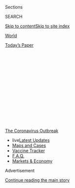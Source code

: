 <div id="app">

<div>

<div>

<div>

<div class="NYTAppHideMasthead css-1q2w90k e1suatyy0">

<div class="section css-ui9rw0 e1suatyy2">

<div class="css-eph4ug er09x8g0">

<div class="css-6n7j50">

</div>

<span class="css-1dv1kvn">Sections</span>

<div class="css-10488qs">

<span class="css-1dv1kvn">SEARCH</span>

</div>

[Skip to content](#site-content)[Skip to site index](#site-index)

</div>

<div id="masthead-section-label" class="css-1wr3we4 eaxe0e00">

[World](https://www.nytimes.com/section/world)

</div>

<div class="css-10698na e1huz5gh0">

</div>

</div>

<div id="masthead-bar-one" class="section hasLinks css-15hmgas e1csuq9d3">

<div class="css-uqyvli e1csuq9d0">

</div>

<div class="css-1uqjmks e1csuq9d1">

</div>

<div class="css-9e9ivx">

[](https://myaccount.nytimes.com/auth/login?response_type=cookie&client_id=vi)

</div>

<div class="css-1bvtpon e1csuq9d2">

[Today’s Paper](https://www.nytimes.com/section/todayspaper)

</div>

</div>

</div>

</div>

<div data-aria-hidden="false">

<div id="site-content" role="main">

<div>

<div class="css-1aor85t" style="opacity:0.000000001;z-index:-1;visibility:hidden">

<div class="css-1hqnpie">

<div class="css-epjblv">

<span class="css-17xtcya">[World](/section/world)</span><span class="css-x15j1o">|</span><span class="css-fwqvlz">Coronavirus
Live Updates: U.S. Surpasses 5 Million Coronavirus Cases</span>

</div>

<div class="css-k008qs">

<div class="css-1iwv8en">

<span class="css-18z7m18"></span>

<div>

</div>

</div>

<span class="css-1n6z4y">https://nyti.ms/30EIgRt</span>

<div class="css-1705lsu">

<div class="css-4xjgmj">

<div class="css-4skfbu" role="toolbar" data-aria-label="Social Media Share buttons, Save button, and Comments Panel with current comment count" data-testid="share-tools">

  - 
  - 
  - 
  - 
    
    <div class="css-6n7j50">
    
    </div>

  - 

</div>

</div>

</div>

</div>

</div>

</div>

<div id="NYT_TOP_BANNER_REGION" class="css-13pd83m">

<div>

<div id="styln-prism-menu-1592847958612" class="section interactive-content interactive-size-medium css-1edisqu">

<div class="css-17ih8de interactive-body">

<div id="scroll-container" class="css-1gj85ro">

[<span class="styln-title-wrap"><span class="css-1pje3qr">The
Coronavirus</span><span class="css-1pje3qr">
Outbreak</span></span>](https://www.nytimes.com/news-event/coronavirus?action=click&pgtype=Article&state=default&region=TOP_BANNER&context=storylines_menu)

  - <span class="css-kqxiym" data-emphasize="true">live</span>[Latest
    Updates](https://www.nytimes.com/2020/08/08/world/coronavirus-updates.html?action=click&pgtype=Article&state=default&region=TOP_BANNER&context=storylines_menu)
  - [Maps and
    Cases](https://www.nytimes.com/interactive/2020/us/coronavirus-us-cases.html?action=click&pgtype=Article&state=default&region=TOP_BANNER&context=storylines_menu)
  - [Vaccine
    Tracker](https://www.nytimes.com/interactive/2020/science/coronavirus-vaccine-tracker.html?action=click&pgtype=Article&state=default&region=TOP_BANNER&context=storylines_menu)
  - [F.A.Q.](https://www.nytimes.com/interactive/2020/world/coronavirus-tips-advice.html?action=click&pgtype=Article&state=default&region=TOP_BANNER&context=storylines_menu)
  - [Markets &
    Economy](https://www.nytimes.com/live/2020/08/07/business/stock-market-today-coronavirus?action=click&pgtype=Article&state=default&region=TOP_BANNER&context=storylines_menu)

</div>

</div>

</div>

</div>

</div>

<div id="top-wrapper" class="css-1sy8kpn">

<div id="top-slug" class="css-l9onyx">

Advertisement

</div>

[Continue reading the main story](#after-top)

<div class="ad top-wrapper" style="text-align:center;height:100%;display:block;min-height:250px">

<div id="top" class="place-ad" data-position="top" data-size-key="top">

</div>

</div>

<div id="after-top">

</div>

</div>

<div id="sponsor-wrapper" class="css-1hyfx7x">

<div id="sponsor-slug" class="css-19vbshk">

Supported by

</div>

[Continue reading the main story](#after-sponsor)

<div id="sponsor" class="ad sponsor-wrapper" style="text-align:center;height:100%;display:block">

</div>

<div id="after-sponsor">

</div>

</div>

<div class="css-14oxmzc edomiq20">

<div class="css-40v4b6">

<span class="css-sgss5">LIVE UPDATES</span>

</div>

<span>Updated </span>

<div class="css-ki347z">

<span class="css-1656jku">Aug. 8, 2020, 8:25 p.m.
ET</span><span class="css-xwx5dt"></span>

</div>

<span class="css-1dv1kvn" data-aria-live="polite">Aug. 8, 2020, 8:25
p.m. ET</span>

</div>

<div class="css-1vkm6nb ehdk2mb0">

# Coronavirus Live Updates: U.S. Surpasses 5 Million Coronavirus Cases

</div>

Brazil ranks second after the U.S. and also reached a milestone: more
than 100,000 deaths. Tens of thousands of motorcyclists gathered in
Sturgis, S.D., despite objections from residents.

<div class="css-192lewg e1oheyly0">

Right Now

President Trump signed executive actions on economic aid as stimulus
talks stalled. Their impact may be limited, and legal challenges are
expected.

</div>

<div class="section meteredContent css-1r7ky0e" name="articleBody" itemprop="articleBody">

<div class="css-19qgada">

### Here’s what you need to know:

  - [At 5 million cases, the U.S. has passed another coronavirus
    milestone.](#link-697eb3e1)
  - [With Congress at an impasse, Trump signs actions for another round
    of economic aid.](#link-5b7b4fa2)
  - [Brazil surpasses 100,000 virus deaths a month earlier than health
    officials predicted.](#link-680eccee)
  - [Universities make reopening plans, and parents see tough choices no
    matter what.](#link-7bd2f2ea)
  - [Motorcycles fill the streets of Sturgis, S.D., for a 10-day rally
    expected to attract 250,000 people.](#link-6d42ce45)
  - [Parents in the U.S. are suing schools, demanding they teach
    children in person.](#link-458f8def)
  - [A C.D.C. report on children shows hundreds were sent to intensive
    care for a syndrome connected to Covid-19.](#link-57c61e05)

</div>

<div class="css-79elbk" data-testid="photoviewer-wrapper">

<div class="css-z3e15g" data-testid="photoviewer-wrapper-hidden">

</div>

<div class="css-1a48zt4 ehw59r15" data-testid="photoviewer-children">

![<span class="css-16f3y1r e13ogyst0" data-aria-hidden="true">A testing
center in the rural town of Ruleville, Miss., in
July.</span><span class="css-cnj6d5 e1z0qqy90" itemprop="copyrightHolder"><span class="css-1ly73wi e1tej78p0">Credit...</span><span>Rory
Doyle for The New York
Times</span></span>](https://static01.nyt.com/images/2020/08/07/world/07virus-briefing-5million-sub/merlin_175093896_a95684f2-9a09-4ead-a7fd-cca08f985db0-articleLarge.jpg?quality=75&auto=webp&disable=upscale)

</div>

</div>

<div class="css-1fanzo5 StoryBodyCompanionColumn">

<div class="css-53u6y8">

## 

<div id="link-697eb3e1" class="css-105iojl">

</div>

<div>

<span height="1"></span>

</div>

At 5 million cases, the U.S. has passed another coronavirus milestone.

While politicians wrangled over a pandemic relief package and schools
struggled over whether to open their doors to students, the United
States passed another milestone on Saturday: more than five million
known coronavirus infections.

No other country has reported as many cases. Brazil ranks second, with
about three million, and India is third with two million. (In cases per
capita, the United States ranks eighth, between Oman and Peru.)

The data, from [a New York Times
database](https://www.nytimes.com/interactive/2020/us/coronavirus-us-cases.html),
is based on reports of known cases from federal, state and local
officials. Public health experts have warned that the actual number of
people infected is far greater.

Cases are trending upward in seven states, as well as in Puerto Rico,
Guam and the U.S. Virgin Islands, and decreasing in 17, according to The
Times database. In the past week, Louisiana, Mississippi and Florida had
the most new cases relative to population.

</div>

</div>

<div class="css-1fanzo5 StoryBodyCompanionColumn">

<div class="css-53u6y8">

The United States reported its millionth case on April 28, more than
three months after the first reported case. The country passed two
million cases on June 10, three million on July 7 and four million on
July 23.

The United States now tests roughly 720,000 people a day, according to
[data from the Covid Tracking
Project.](https://covidtracking.com/data/us-daily)

The number of new coronavirus cases daily peaked on July 16, with
75,697. It has been slowly tapering off since then, to a seven-day
average of around 54,000 per day.

The seven-day average daily death toll is hovering around 1,000. That is
down from a peak of more than 2,200 on a single day in mid-April, when
bigger cities like New York and Seattle were hit the hardest. (The most
deadly single day was April 15, with 2,752.)

At least 161,000 people have died since the pandemic began. But the
seven-day average daily death toll is now significantly higher than it
was in early July, when it was around 500. Cases have surged since then
— [particularly in the Sun Belt
states](https://www.nytimes.com/2020/06/14/us/coronavirus-united-states.html)
and in communities where officials moved quickly to
[reopen](https://www.nytimes.com/interactive/2020/07/09/us/coronavirus-cases-reopening-trends.html).
Many of the places with the most cases per capita have been smaller
cities and rural communities in the South and the Midwest.

</div>

</div>

<div class="css-1fanzo5 StoryBodyCompanionColumn">

<div class="css-53u6y8">

</div>

</div>

![<span class="css-16f3y1r e13ogyst0">President Trump signed four
actions on coronavirus relief Saturday after Congress negotiations
stalled. It’s unclear what authority he has to do so, and the orders are
likely to be challenged in the
courts.</span><span class="css-cch8ym"><span class="css-1dv1kvn">Credit</span><span class="css-cnj6d5 e1z0qqy90" itemprop="copyrightHolder"><span class="css-1ly73wi e1tej78p0">Credit...</span><span>Anna
Moneymaker for The New York
Times</span></span></span>](https://static01.nyt.com/images/2020/08/08/business/08virus-briefing-trumplede/08virus-briefing-trumplede-videoSixteenByNine3000.jpg)

<div class="css-1fanzo5 StoryBodyCompanionColumn">

<div class="css-53u6y8">

## 

<div id="link-5b7b4fa2" class="css-105iojl">

</div>

<div>

<span height="1"></span>

</div>

With Congress at an impasse, Trump signs actions for another round of
economic aid.

President Trump took executive action on Saturday to circumvent Congress
and try to extend an array of federal pandemic relief, resorting to a
legally dubious set of edicts whose impact was unclear, as negotiations
over [an economic recovery
package](https://www.nytimes.com/2020/08/08/world/coronavirus-updates.html)
appeared on the brink of collapse.

It was not clear what authority Mr. Trump had to act on his own on the
measures or what immediate effect, if any, they would have, given that
Congress controls federal spending. But his decision to sign the
measures — billed as a federal eviction ban, a payroll tax suspension,
and relief for student borrowers and the unemployed — reflected the
failure of two weeks of talks between White House officials and top
congressional Democrats to strike a deal on a broad relief plan as
crucial benefits have expired with no resolution in sight.

Mr. Trump’s move also illustrated the heightened concern of a president
staring down re-election in the middle of a historic recession and a
pandemic, and determined to show voters that he was doing something to
address the crises. But despite Mr. Trump’s assertions on Saturday that
his actions “will take care of this entire situation,” the orders also
leave a number of critical bipartisan funding proposals unaddressed,
including providing assistance to small businesses, billions of dollars
to schools ahead of the new school year, aid to states and cities and a
second round of $1,200 stimulus checks to Americans.

“Nancy Pelosi and Chuck Schumer have chosen to hold this vital
assistance hostage,” Mr. Trump said, savaging the two top Democrats
during a news conference at his private golf club in New Jersey, his
second in two days. A few dozen club guests were in attendance, and the
president appeared to revel in their laughter at his jokes denouncing
his political rivals.

</div>

</div>

<div>

</div>

<div id="virus-dashboard-promo-article" class="section interactive-content interactive-size-scoop css-174j8de">

<div class="css-17ih8de interactive-body" data-sourceid="100000007209771">

<div id="g-2020-03-16-coronavirus-maps-embed" class="g-story g-freebird g-max-limit" data-prd-dropzone-below-masthead="100000006938224" data-preview-slug="2020-03-16-coronavirus-maps">

<div class="g-asset g-svelte g-article-embed-dashboard" style="max-width: 1200px">

<div class="g-svelte" data-component="1">

<div class="dashboard svelte-fd1qy2">

## [Tracking the Coronavirus ›](https://www.nytimes.com/interactive/2020/us/coronavirus-us-cases.html)

<div class="grid svelte-fd1qy2">

<div class="section svelte-fd1qy2">

[](https://www.nytimes.com/interactive/2020/us/coronavirus-us-cases.html)

<table>
<colgroup>
<col style="width: 25%" />
<col style="width: 25%" />
<col style="width: 25%" />
<col style="width: 25%" />
</colgroup>
<thead>
<tr class="header">
<th><strong>United States ›</strong></th>
<th>On Aug. 7</th>
<th>14-day<br />
change</th>
<th>Trend</th>
</tr>
</thead>
<tbody>
<tr class="odd">
<td>New cases</td>
<td>60,975</td>
<td>-18%</td>
<td><div class="chart-container svelte-m2fyje" style="color: #cc0000">

</div></td>
</tr>
<tr class="even">
<td>New deaths</td>
<td>1,354</td>
<td>+14%</td>
<td><div class="chart-container svelte-m2fyje" style="color: #333">

</div></td>
</tr>
</tbody>
</table>

</div>

<div class="section svelte-fd1qy2">

<div class="rising">

### Where cases are **rising** fastest

<div class="state-grid svelte-sxbviw">

[](https://www.nytimes.com/interactive/2020/us/oklahoma-coronavirus-cases.html)

<div class="chart-container svelte-sxbviw">

</div>

Okla.
[](https://www.nytimes.com/interactive/2020/us/puerto-rico-coronavirus-cases.html)

<div class="chart-container svelte-sxbviw">

</div>

P.R.
[](https://www.nytimes.com/interactive/2020/us/virginia-coronavirus-cases.html)

<div class="chart-container svelte-sxbviw">

</div>

Va.
[](https://www.nytimes.com/interactive/2020/us/illinois-coronavirus-cases.html)

<div class="chart-container svelte-sxbviw">

</div>

Ill.
[](https://www.nytimes.com/interactive/2020/us/hawaii-coronavirus-cases.html)

<div class="chart-container svelte-sxbviw">

</div>

Hawaii
[](https://www.nytimes.com/interactive/2020/us/south-dakota-coronavirus-cases.html)

<div class="chart-container svelte-sxbviw">

</div>

S.D.
[](https://www.nytimes.com/interactive/2020/us/rhode-island-coronavirus-cases.html)

<div class="chart-container svelte-sxbviw">

</div>

R.I.
[](https://www.nytimes.com/interactive/2020/us/massachusetts-coronavirus-cases.html)

<div class="chart-container svelte-sxbviw">

</div>

Mass.

</div>

</div>

</div>

<div class="section svelte-fd1qy2">

<div class="maps svelte-2bdny">

[](https://www.nytimes.com/interactive/2020/us/coronavirus-us-cases.html)

### U.S. hot spots ›

![US coronavirus
cases](https://static01.nyt.com/newsgraphics/2020/03/16/coronavirus-maps/cd3f3bc6b8c8089803b9023f79b7e90a4d168062/images/orphan_usa-threeByTwoSmallAt2X.png)
[](https://www.nytimes.com/interactive/2020/world/coronavirus-maps.html)

### Worldwide ›

![Worldwide coronavirus
cases](https://static01.nyt.com/newsgraphics/2020/03/16/coronavirus-maps/cd3f3bc6b8c8089803b9023f79b7e90a4d168062/images/orphan_world-threeByTwoSmallAt2X.png)

</div>

</div>

</div>

</div>

</div>

</div>

</div>

</div>

</div>

<div class="css-1fanzo5 StoryBodyCompanionColumn">

<div class="css-53u6y8">

## 

<div id="link-680eccee" class="css-105iojl">

</div>

<div>

<span height="1"></span>

</div>

Brazil surpasses 100,000 virus deaths a month earlier than health
officials predicted.

</div>

</div>

<div class="css-79elbk" data-testid="photoviewer-wrapper">

<div class="css-z3e15g" data-testid="photoviewer-wrapper-hidden">

</div>

<div class="css-1a48zt4 ehw59r15" data-testid="photoviewer-children">

<div class="css-1xdhyk6 erfvjey0">

<span class="css-1ly73wi e1tej78p0">Image</span>

<div class="css-zjzyr8">

<div data-testid="lazyimage-container" style="height:257.77777777777777px">

</div>

</div>

</div>

<span class="css-16f3y1r e13ogyst0" data-aria-hidden="true">Julio Cesar
Ramos and his cousin Eduardo Magela mourning at the funeral of Maria das
Dores, Ramos’ mother, in Brasilia, Brazil, last month. Ms. Dores died
after contracting the
virus.</span><span class="css-cnj6d5 e1z0qqy90" itemprop="copyrightHolder"><span class="css-1ly73wi e1tej78p0">Credit...</span><span>Andre
Sousa Borges/EPA, via Shutterstock</span></span>

</div>

</div>

<div class="css-1fanzo5 StoryBodyCompanionColumn">

<div class="css-53u6y8">

Five months after its first case of Covid-19, Brazil has passed the
bleak milestone of 100,000 deaths, [the Ministry of Health reported on
Saturday](https://covid.saude.gov.br/). The country is also reporting
about three million cases.

President Jair Bolsonaro has repeatedly denied the severity of Brazil’s
coronavirus crisis even as the death count has risen more quickly than
the government anticipated.

Mr. Bolsonaro’s refusal to support social distancing measures pushed two
health ministers out, leaving the country’s response to the virus to be
led by a general with no experience in public health.

The ministry has yet to reach an agreement with city and state
officials, who have been scrambling to respond with varying levels of
success, on how to combat the pandemic.

In early March, officials at Brazil’s Ministry of Health predicted the
virus would kill at least 100,000 of the country’s citizens. But they
estimated that number would only be reached in September, said Julio
Croda, who then headed the ministry’s department overseeing immunization
and transmissible diseases.

“The presidency wouldn’t believe in these numbers,” he said. “It’s one
month ahead of schedule because the social distancing measures fell.”

</div>

</div>

<div class="css-1fanzo5 StoryBodyCompanionColumn">

<div class="css-53u6y8">

Since June, Brazil has frequently reported more than 1,000 new deaths a
day, as the number of new infections and deaths plateaued at a high
level. Dr. Croda believes the country will continue on this trajectory
for some weeks, adding tens of thousands of deaths to its toll in the
coming months.

The numbers, he believes, will eventually fall — as they have begun to
do in severely hit states such as Amazonas — when a large number of
Brazilians acquire immunity to the virus.

But that “has nothing to do with the government,” Dr. Croda said. “It is
a consequence of tragedy.”

## 

<div id="link-7bd2f2ea" class="css-105iojl">

</div>

<div>

<span height="1"></span>

</div>

Universities make reopening plans, and parents see tough choices no
matter what.

</div>

</div>

<div class="css-79elbk" data-testid="photoviewer-wrapper">

<div class="css-z3e15g" data-testid="photoviewer-wrapper-hidden">

</div>

<div class="css-1a48zt4 ehw59r15" data-testid="photoviewer-children">

<div class="css-1xdhyk6 erfvjey0">

<span class="css-1ly73wi e1tej78p0">Image</span>

<div class="css-zjzyr8">

<div data-testid="lazyimage-container" style="height:257.77777777777777px">

</div>

</div>

</div>

<span class="css-16f3y1r e13ogyst0" data-aria-hidden="true">Katelyn
Hutchison, a member of her schools track team, and her father, Kelly
Hutchison. Seeing her disappointment at a national track championship
meet being canceled because of the coronavirus “was one of the most
painful things I’ve ever experienced,” Mr. Hutchison
said.</span><span class="css-cnj6d5 e1z0qqy90" itemprop="copyrightHolder"><span class="css-1ly73wi e1tej78p0">Credit...</span><span>Nolis
Anderson for The New York Times</span></span>

</div>

</div>

<div class="css-1fanzo5 StoryBodyCompanionColumn">

<div class="css-53u6y8">

The usual parental worries about college-bound children — whether they
will be happy, or productive, or find a suitable major leading to a
stable career — are getting sidelined this fall by one overwhelming
concern: With coronavirus cases [spiking in many parts of the
country](https://www.nytimes.com/interactive/2020/us/coronavirus-us-cases.html),
will students be safe at school?

[More than a quarter of U.S.
colleges](https://collegecrisis.shinyapps.io/dashboard/) plan to begin
fall instruction fully or mostly online, but many are still opening up
their dorms. And at many schools, upperclassmen are returning to
off-campus apartments, or fraternity or sorority houses. That leaves
parents with the choice of forcing their 20-year-olds to stay home
against their will, or allowing them to leave and join their friends,
knowing the infection data may not be in their favor.

“This is a situation where you have to pray for the best and be ready
for the worst,” said Kelly Hutchison, a retired firefighter and [single
father](https://books.apple.com/us/book/book-title/id1291492202?ls=1) in
Chicago whose daughter, Katelyn, is a student at Ithaca College.

Some parents are still debating whether their child should take the year
off entirely. For schools on the semester system, tuition bills for
thousands, or even tens of thousands of dollars, are due this month. But
up until those due dates, colleges are trying to be flexible. In many
cases, “you can defer admission, or you can take an academic leave, and
they’ll allow you to come back,” said Lynn Pasquerella, the president of
the Association of American Colleges and Universities.

</div>

</div>

<div class="css-1fanzo5 StoryBodyCompanionColumn">

<div class="css-53u6y8">

Taking such a break, however, may not be realistic, said Jill
Schwitzgebel, a college counselor in Celebration, Fla. “What is your
child going to do with a gap year?” she said. “Getting a job is tough.
Flying overseas is not happening.”

Other updates from around the U.S.:

  - **Princeton**
    [announced](https://www.princeton.edu/news/2020/08/07/fall-2020-update-undergraduate-education-be-fully-remote)
    Friday that all undergraduate classes would be held online during
    the fall semester. In a statement, the university’s president said
    that the pandemic “prevents a genuinely meaningful on-campus
    experience for undergraduates.” On Monday, the university also said
    it would cut tuition by 10 percent for all undergraduates during the
    2020-21 school year.

  - **Johns Hopkins University** [made a similar
    announcement](https://hub.jhu.edu/2020/08/06/university-moves-undergraduate-instruction-online/)
    on Thursday, moving to remote learning and reducing undergraduate
    tuition by 10 percent for the fall term.

  - Gov. Gavin Newsom of California released
    [guidance](https://files.covid19.ca.gov/pdf/guidance-higher-education--en.pdf)
    on Friday for colleges and universities that plan to reopen. For
    schools in counties that are flagged by the state for elevated
    transmission for three consecutive days, the guidance would prohibit
    indoor classes. Many of the campuses of **California State
    University**, the nation’s largest four-year public university
    system, have [already committed to remote
    learning](https://www.nytimes.com/2020/05/12/us/cal-state-online-classes.html)
    for the fall.

  - On Thursday, the **University of Massachusetts, Amherst**
    [backtracked](https://www.umass.edu/coronavirus/news/significant-changes-our-fall-reopening-plan)
    on a previous plan to let students enrolled in online classes live
    on campus. Just weeks before the semester is scheduled to begin, the
    university said only a small subset of students “enrolled in
    essential face-to-face classes” would be allowed into dorms and
    dining halls.

  - Officials at **Harvard**
    [said](https://www.fas.harvard.edu/fas-decision-2020-2021-academic-year)
    on Thursday that they planned to allow up to 40 percent of
    undergraduates, including the entire freshman class, to return to
    campus for the fall, but that all instruction would be delivered
    online. The university has not offered discounted tuition.

</div>

</div>

<div>

</div>

<div class="css-1fanzo5 StoryBodyCompanionColumn">

<div class="css-53u6y8">

## 

<div id="link-6d42ce45" class="css-105iojl">

</div>

<div>

<span height="1"></span>

</div>

Motorcycles fill the streets of Sturgis, S.D., for a 10-day rally
expected to attract 250,000 people.

</div>

</div>

![<span class="css-16f3y1r e13ogyst0">Bikers gathered in the western
South Dakota community for the annual 10-day motorcycle rally, despite
objections from residents who feared it could be a superspreader
event.</span><span class="css-cch8ym"><span class="css-1dv1kvn">Credit</span><span class="css-cnj6d5 e1z0qqy90" itemprop="copyrightHolder"><span class="css-1ly73wi e1tej78p0">Credit...</span><span>Benjamin
Rasmussen for The New York
Times</span></span></span>](https://static01.nyt.com/images/2020/08/07/us/07VIRUS-STURGIS/07VIRUS-STURGIS-videoSixteenByNine3000.jpg)

<div class="css-1fanzo5 StoryBodyCompanionColumn">

<div class="css-53u6y8">

Tens of thousands of [motorcyclists
swarmed](https://www.nytimes.com/2020/08/07/us/sturgis-motorcyle-rally.html)
the streets of Sturgis, S.D., on Saturday for an annual rally despite
[objections from
residents](https://www.nytimes.com/2020/08/06/us/sturgis-motorcyle-rally-coronavirus.html)
— and with little regard for the coronavirus.

The herds of people driving recreational vehicles, bikes and classic
cars overran every street in town, making no effort to keep six feet
apart. Few masks could be seen, and free bandannas being passed out were
mostly folded, or wrapped around people’s heads.

With temperatures in the low 80s and not much cloud cover, many people
crowded under shopping tents where “Screw Covid” shirts were sold,
seeking shade.

The Sturgis Motorcycle Rally, a 10-day affair that began Friday, is
expected to attract roughly 250,000 enthusiasts this year — about half
the number who attended last year, but a figure that puts it on track to
be among the country’s largest public gatherings since the first
coronavirus cases emerged.

</div>

</div>

<div class="css-1fanzo5 StoryBodyCompanionColumn">

<div class="css-53u6y8">

South Dakota is one of several states that did not impose a lockdown,
and state officials have not required residents to wear masks.

Health experts say the coronavirus is less likely to spread outdoors,
especially when people wear masks and socially distance. But large
gatherings like the motorcycle rally also increase the number of
visitors inside restaurants and stores.

A few businesses in Sturgis put up signs limiting the number of
customers who could enter, but most did not.

Over the past week, South Dakota has reported an [average of 87
coronavirus cases per
day](https://www.nytimes.com/interactive/2020/us/south-dakota-coronavirus-cases.html).
At least two new virus deaths and 106 new cases were reported on
Saturday.

</div>

</div>

<div>

</div>

<div class="css-1fanzo5 StoryBodyCompanionColumn">

<div class="css-53u6y8">

## 

<div id="link-458f8def" class="css-105iojl">

</div>

<div>

<span height="1"></span>

</div>

Parents in the U.S. are suing schools, demanding they teach children in
person.

</div>

</div>

<div class="css-79elbk" data-testid="photoviewer-wrapper">

<div class="css-z3e15g" data-testid="photoviewer-wrapper-hidden">

</div>

<div class="css-1a48zt4 ehw59r15" data-testid="photoviewer-children">

<div class="css-1xdhyk6 erfvjey0">

<span class="css-1ly73wi e1tej78p0">Image</span>

<div class="css-zjzyr8">

<div data-testid="lazyimage-container" style="height:267.44444444444446px">

</div>

</div>

</div>

<span class="css-16f3y1r e13ogyst0" data-aria-hidden="true">Parents and
children who want schools to reopen protest outside a meeting of the
Hillsborough County school board in Tampa, Fla., on
Thursday.</span><span class="css-cnj6d5 e1z0qqy90" itemprop="copyrightHolder"><span class="css-1ly73wi e1tej78p0">Credit...</span><span>Octavio
Jones/Getty Images</span></span>

</div>

</div>

<div class="css-1fanzo5 StoryBodyCompanionColumn">

<div class="css-53u6y8">

Two parents sued the school board and health department in Franklin
County, Ohio, this week demanding that their son’s high school provide
in-person classes to start the school year later this month. The lawsuit
claims that remote learning, which the district plans to provide to all
students until at least Sept. 21, does not meet their son’s educational
needs.

</div>

</div>

<div class="css-1fanzo5 StoryBodyCompanionColumn">

<div class="css-53u6y8">

Similar lawsuits have been filed in other parts of the country,
including Springfield, Mo., where [three families are
demanding](https://www.ky3.com/2020/07/31/springfield-attorney-files-lawsuit-against-springfield-public-schools-over-reopening-plan/)
five days a week of in-person classes, and California, where [more than
a dozen
parents](https://www.ocregister.com/2020/08/07/parents-sue-gov-newsom-other-state-officials-demanding-in-person-instruction/)
are seeking to overturn an order by Gov. Gavin Newsom that prevents
schools from immediately reopening classrooms in most of the state.

Parents of private school students in Maryland [also sued this
week](https://www.nytimes.com/2020/08/05/us/schools-reopening-private-public.html)
to block a Montgomery County order requiring private schools to teach
remotely. The order was [rescinded on
Friday](https://www.baltimoresun.com/coronavirus/bs-md-republicans-private-schools-20200807-3eiwqeyfgfh5nnppen3z4o7vba-story.html)
after a battle of authority between the county and the governor.

“Distance learning has been proved to be largely ineffective,” said Rex
Elliott, the lawyer representing the Ohio parents suing the Upper
Arlington Board of Education and the Franklin County Health Department.
“That is devastating to their educational growth in the face of a
virus that, in this age group, simply is not a dangerous or lethal
concern.”

Public health experts [continue to debate the
evidence](https://www.nytimes.com/2020/07/30/health/coronavirus-children.html)
over how easily children contract or spread the virus. It is also
unclear how often they develop a [rare inflammatory
condition](https://www.nytimes.com/2020/06/29/well/family/caring-for-children-with-multisystem-inflammatory-syndrome.html)
that has been linked to Covid-19.

## 

<div id="link-57c61e05" class="css-105iojl">

</div>

<div>

<span height="1"></span>

</div>

A C.D.C. report on children shows hundreds were sent to intensive care
for a syndrome connected to Covid-19.

</div>

</div>

<div class="css-79elbk" data-testid="photoviewer-wrapper">

<div class="css-z3e15g" data-testid="photoviewer-wrapper-hidden">

</div>

<div class="css-1a48zt4 ehw59r15" data-testid="photoviewer-children">

<div class="css-1xdhyk6 erfvjey0">

<span class="css-1ly73wi e1tej78p0">Image</span>

<div class="css-zjzyr8">

<div data-testid="lazyimage-container" style="height:257.77777777777777px">

</div>

</div>

</div>

<span class="css-16f3y1r e13ogyst0" data-aria-hidden="true">Children
cooling off in a fountain in New York City last
month.</span><span class="css-cnj6d5 e1z0qqy90" itemprop="copyrightHolder"><span class="css-1ly73wi e1tej78p0">Credit...</span><span>Jeenah
Moon/Reuters</span></span>

</div>

</div>

<div class="css-1fanzo5 StoryBodyCompanionColumn">

<div class="css-53u6y8">

Hundreds of children in America, most of them previously healthy, have
experienced an inflammatory syndrome associated with Covid-19, and most
became so ill that they needed intensive care, according to [a new
report](https://www.cdc.gov/mmwr/volumes/69/wr/mm6932e2.htm?s_cid=mm6932e2_w#T1_down)
from the Centers for Disease Control and Prevention.

The syndrome, which can be deadly, has rattled parents and education
officials as schools across the United States struggle with the prospect
of reopening in the fall and the coronavirus continues its spread.

</div>

</div>

<div class="css-1fanzo5 StoryBodyCompanionColumn">

<div class="css-53u6y8">

The researchers said that from early March to late July, the C.D.C.
received reports of 570 young people — ranging from infants to age 20 —
who met the definition of the new condition, called [Multisystem
Inflammatory Syndrome in
Children](https://www.nytimes.com/2020/05/17/health/coronavirus-multisystem-fnflammatory-syndrome-children-teenagers.html)
or MIS-C. The reports came from health departments in 40 states, as well
as New York City and Washington, D.C.

The patients were disproportionately people of color, echoing a pattern
in adults who have been struck by the respiratory disease caused by the
virus. About 40 percent were Hispanic or Latino, 33 percent were Black,
and 13 percent were white, the report said. The median age was 8. About
25 percent of the patients had obesity before becoming sick.

MIS-C was first recognized in May as a condition linked to Covid-19 that
appears to occur in children and young people who often had not
developed any of the respiratory symptoms that are the primary way the
virus attacks adults.

The syndrome, which can include a fever, rash, pinkeye, stomach
distress, confusion, bluish lips, muscle weakness, racing heart rate and
cardiac shock, appears to emerge days or weeks after the initial viral
infection, and experts believe it may be the result of a revved-up
immune system response to defeating the virus’s first assault.

The C.D.C. reported that about two-thirds of the patients had no
previous underlying medical conditions, and most experienced
complications that involved four or more organ systems, especially the
heart. Ten died. Nearly two-thirds were admitted to intensive care units
for a median of five days.

## 

<div id="link-bb0ce1a" class="css-105iojl">

</div>

<div>

<span height="1"></span>

</div>

The blockaded Gaza Strip is nearly untouched, except for tough new
limits on movement.

</div>

</div>

<div class="css-79elbk" data-testid="photoviewer-wrapper">

<div class="css-z3e15g" data-testid="photoviewer-wrapper-hidden">

</div>

<div class="css-1a48zt4 ehw59r15" data-testid="photoviewer-children">

<div class="css-1xdhyk6 erfvjey0">

<span class="css-1ly73wi e1tej78p0">Image</span>

<div class="css-zjzyr8">

<div data-testid="lazyimage-container" style="height:257.77777777777777px">

</div>

</div>

</div>

<span class="css-16f3y1r e13ogyst0" data-aria-hidden="true">Neveen
Zanon, center, at her home in Gaza, has now been able to visit her
father in the West Bank, where he is coping with esophageal
cancer.</span><span class="css-cnj6d5 e1z0qqy90" itemprop="copyrightHolder"><span class="css-1ly73wi e1tej78p0">Credit...</span><span>Shbair
Fatima for The New York Times</span></span>

</div>

</div>

<div class="css-1fanzo5 StoryBodyCompanionColumn">

<div class="css-53u6y8">

The blockaded Gaza Strip might be among the few places in the world
where no cases of community transmission of the coronavirus have been
recorded — a phenomenon attributed to the coastal enclave’s isolation as
well as to swift measures taken by its militant Hamas rulers.

</div>

</div>

<div class="css-1fanzo5 StoryBodyCompanionColumn">

<div class="css-53u6y8">

But the pandemic has not left Gaza untouched.

Citing a need to combat the virus, the authorities that control Gaza’s
borders have imposed new restrictions on movement outside the territory.
That has exacerbated an already challenging situation for Palestinians
who say they urgently need to travel to Israel and the West Bank.

In March, fearing an outbreak in Gaza, the Hamas authorities ordered all
travelers returning to the territory by way of Israel and Egypt to enter
quarantine facilities for three weeks. They could not leave quarantine
until they had passed two virus tests.

The system seems to have succeeded. All 78 known infections in the
territory were detected at quarantine facilities.

Still, experts did not rule out the possibility of the pandemic
penetrating into the area’s densely populated cities and towns.

“All it takes is one small mistake,” said Gerald Rockenschaub, the head
of the World Health Organization’s mission to the Palestinians. “There’s
no guarantee the virus won’t get inside.”

Mr. Rockenschaub warned that Gaza lacked the resources to deal with a
widespread outbreak, noting that medical institutions had only about 100
adult ventilators, most of which were already in use.

</div>

</div>

<div>

</div>

<div class="css-1fanzo5 StoryBodyCompanionColumn">

<div class="css-53u6y8">

## 

<div id="link-1f7e24cf" class="css-105iojl">

</div>

<div>

<span height="1"></span>

</div>

Low-wage and unemployed workers find themselves in limbo as stimulus
measures expire.

</div>

</div>

<div class="css-79elbk" data-testid="photoviewer-wrapper">

<div class="css-z3e15g" data-testid="photoviewer-wrapper-hidden">

</div>

<div class="css-1a48zt4 ehw59r15" data-testid="photoviewer-children">

<div class="css-1xdhyk6 erfvjey0">

<span class="css-1ly73wi e1tej78p0">Image</span>

<div class="css-zjzyr8">

<div data-testid="lazyimage-container" style="height:258.4222222222222px">

</div>

</div>

</div>

<span class="css-16f3y1r e13ogyst0" data-aria-hidden="true">Since her
recent eviction, Latrish Oseko and her daughter have been staying at a
Delaware hotel. She said she was following the debate over emergency
relief, wondering, “Is there going to be hope for
me?”</span><span class="css-cnj6d5 e1z0qqy90" itemprop="copyrightHolder"><span class="css-1ly73wi e1tej78p0">Credit...</span><span>Hannah
Yoon for The New York Times</span></span>

</div>

</div>

<div class="css-1fanzo5 StoryBodyCompanionColumn">

<div class="css-53u6y8">

Before the coronavirus hobbled the U.S. economy, many low-wage workers
were already struggling to make ends meet.

After [mass
layoffs](https://www.nytimes.com/interactive/2020/08/05/upshot/us-unemployment-maps-coronavirus.html)
and a deep recession followed in the early months of the pandemic,
millions of workers found themselves faced with evictions, late car
payments, and crushing medical bills. For many, the main solace through
the worst months of the crisis was a broad range of stimulus measures,
including $600 per week in extra unemployment benefits.

But with those measures expiring, and [no clear indication of whether
new
ones](https://www.nytimes.com/2020/08/07/us/politics/trump-congress-stimulus.html)
will replace them, many unemployed workers now find themselves in limbo,
struggling to find work in an economy that remains significantly
weakened.

[Eviction
moratoriums](https://www.nytimes.com/2020/08/07/business/economy/housing-economy-eviction-renters.html)
are expiring or have expired in much of the country, and [a report
released
Friday](https://nlihc.org/sites/default/files/The_Eviction_Crisis_080720.pdf)
warned that 30 million to 40 million tenants [risk losing their homes in
the coming
months](https://www.nytimes.com/2020/08/07/business/economy/housing-economy-eviction-renters.html).
The Paycheck Protection Program, which helped thousands of small
businesses to retain workers, also ends this week.

[Research from the last
recession](https://www.aeaweb.org/articles?id=10.1257/aer.20170537)
found that when unemployment benefits ran out, people cut their spending
on food, medicine and other necessities, suggesting they were able to do
little to prepare for the drop in income.

While wealthier families may be able to draw on savings to get by until
Congress strikes a deal to prolong the stimulus, lower-income households
face serious long-term consequences from even a temporary lapse in
income. An eviction can make it hard to rent in the future. Having a car
repossessed can make it hard to find another job. And for children,
periods of hunger, homelessness and stress can have long-term effects on
development and learning.

</div>

</div>

<div class="css-1fanzo5 StoryBodyCompanionColumn">

<div class="css-53u6y8">

While the U.S. economy has [slowly added back some
jobs](https://www.nytimes.com/live/2020/08/07/business/stock-market-today-coronavirus)
that vanished at the beginning of the pandemic, the unemployment rate
still stands at over 10 percent. For those who may not return to work
for some time, the loss of protections has only added to uncertainty
about the future.

</div>

</div>

<div>

</div>

<div class="css-1fanzo5 StoryBodyCompanionColumn">

<div class="css-53u6y8">

## 

<div id="link-5bad68cc" class="css-105iojl">

</div>

<div>

<span height="1"></span>

</div>

Here’s how to regulate indoor air when summer weather coincides with a
pandemic.

</div>

</div>

<div class="css-79elbk" data-testid="photoviewer-wrapper">

<div class="css-z3e15g" data-testid="photoviewer-wrapper-hidden">

</div>

<div class="css-1a48zt4 ehw59r15" data-testid="photoviewer-children">

<div class="css-1xdhyk6 erfvjey0">

<span class="css-1ly73wi e1tej78p0">Image</span>

<div class="css-zjzyr8">

<div data-testid="lazyimage-container" style="height:261.64444444444445px">

</div>

</div>

</div>

<span class="css-16f3y1r e13ogyst0" data-aria-hidden="true">Window
air-conditioning units are typically designed for comfort, not
health.</span><span class="css-cnj6d5 e1z0qqy90" itemprop="copyrightHolder"><span class="css-1ly73wi e1tej78p0">Credit...</span><span>Gleb
Garanich/Reuters</span></span>

</div>

</div>

<div class="css-1fanzo5 StoryBodyCompanionColumn">

<div class="css-53u6y8">

Even as the coronavirus continues to spread widely, and public health
officials have urged people to move activities outside as much as
possible, the summer heat still tends to demand a great deal of time
spent indoors.

For those who regularly share home or office spaces with others for
extended periods, this may raise questions about indoor air quality. A
growing number of scientists are convinced that significant coronavirus
transmission can occur through the air indoors, and that poor
ventilation magnifies the risk. But the options available for increasing
airflow or filtering out are not all created equal.

Experts have a few recommendations.

If the temperature outside is tolerable, consider opening a few windows
to let outdoor air in. This can be amplified by blowing air inside with
a box fan.

“The more outside air you have, the more you dilute the virus,” said
Jose-Luis Jimenez, an aerosol scientist at the University of Colorado
Boulder.

</div>

</div>

<div class="css-1fanzo5 StoryBodyCompanionColumn">

<div class="css-53u6y8">

In hotter climates, some air-conditioners can be used safely if they
cool and circulate both outdoor and indoor air. But be wary of certain
models that only recirculate the air inside.

Those looking to be especially cautious may consider using air filters.
But as with air-conditioners, to derive any real benefit consumers
should look to those that meet specifications to filter out virus
particles that are far smaller than other airborne particles like dust
or pollen.

Above all, experts caution that airflow patterns are difficult to
predict. The best way to prevent spreading the virus inside may be to
avoid holding indoor gatherings altogether.

</div>

</div>

<div>

</div>

<div class="css-1fanzo5 StoryBodyCompanionColumn">

<div class="css-53u6y8">

## 

<div id="link-113c8a44" class="css-105iojl">

</div>

<div>

<span height="1"></span>

</div>

The political parties in Belgium miss another deadline to form a
government, and virus cases are increasing.

</div>

</div>

<div class="css-79elbk" data-testid="photoviewer-wrapper">

<div class="css-z3e15g" data-testid="photoviewer-wrapper-hidden">

</div>

<div class="css-1a48zt4 ehw59r15" data-testid="photoviewer-children">

<div class="css-1xdhyk6 erfvjey0">

<span class="css-1ly73wi e1tej78p0">Image</span>

<div class="css-zjzyr8">

<div data-testid="lazyimage-container" style="height:308.0444444444445px">

</div>

</div>

</div>

<span class="css-16f3y1r e13ogyst0" data-aria-hidden="true">From left,
Bart De Wever, the leader of the conservative Flemish separatist party
known as the N-VA, King Philippe and Paul Magnette, the Socialist party
leader in the French-speaking Walloon region, in Brussels on
Saturday.</span><span class="css-cnj6d5 e1z0qqy90" itemprop="copyrightHolder"><span class="css-1ly73wi e1tej78p0">Credit...</span><span>Olivier
Hoslet/EPA, via Shutterstock</span></span>

</div>

</div>

<div class="css-1fanzo5 StoryBodyCompanionColumn">

<div class="css-53u6y8">

Even a pandemic could not bring Belgium’s fractious political parties
together.

Party leaders blew through a Saturday afternoon deadline to form a new
government, more than a year and a half after the last one collapsed.
The country has been operating with an emergency minority coalition
throughout the coronavirus epidemic.

But the crisis has [exposed the weaknesses in a bureaucratic political
system](https://www.nytimes.com/2020/08/08/world/europe/coronavirus-nursing-homes-elderly.html)
— it has among the highest Covid-19 death [rates in the
world](https://www.nytimes.com/interactive/2020/world/coronavirus-maps.html).
Belgium has nine health ministers who answer to six parliaments.
Officials have acknowledged being slow to respond to the outbreak as
they haggled over who was responsible for what.

</div>

</div>

<div class="css-1fanzo5 StoryBodyCompanionColumn">

<div class="css-53u6y8">

Making ambitious change to the political system or taking up an
aggressive economic stimulus package would most likely require a
full-fledged majority government, something that has eluded Belgium
since December 2018. Leaders of the two largest parties — the
conservative Flemish separatist party known as the N-VA and the
French-speaking Socialists — are seeking a majority coalition with
smaller parties.

But party leaders said Saturday that they were unable to meet the
deadline set by King Philippe, the Belgian head of state. The king
extended the deadline, once again, to Aug. 17.

The country is polarized along regional and linguistic lines, making
governing perpetually difficult. This is now the longest period without
a formal government in Belgian history.

“I hope to form a government as soon as possible,” said Paul Magnette,
the head of the French-speaking Socialists. “Our country needs it to
effectively combat the epidemic, which sadly is rising again.”

## 

<div id="link-17b89333" class="css-105iojl">

</div>

<div>

<span height="1"></span>

</div>

Are illicit parties endangering New York City?

<div class="css-79elbk" data-testid="photoviewer-wrapper">

<div class="css-z3e15g" data-testid="photoviewer-wrapper-hidden">

</div>

<div class="css-1a48zt4 ehw59r15" data-testid="photoviewer-children">

<div class="css-zgakxe erfvjey0">

<span class="css-1ly73wi e1tej78p0">Image</span>

<div class="css-zjzyr8">

<div data-testid="lazyimage-container" style="height:515.5555555555555px">

</div>

</div>

</div>

<span class="css-16f3y1r e13ogyst0" data-aria-hidden="true">At a party
under a segment of the Kosciuszko Bridge that spans Brooklyn and Queens,
many people did not wear
masks.</span><span class="css-cnj6d5 e1z0qqy90" itemprop="copyrightHolder"><span class="css-1ly73wi e1tej78p0">Credit...</span><span>Jimmy
Escobar</span></span>

</div>

</div>

New Yorkers, by and large, have adhered to rules mandating social
distancing and mask wearing. The diligence has helped keep the
coronavirus under control in the city even as outbreaks have raged
across the United States, primarily in the South and the West.

As the summer wears on, however, mounting reports of parties, concerts
and other social events, like a recent rave under the Kosciuszko Bridge,
are raising fears that New York’s hard-earned stability may be tenuous.

</div>

</div>

<div class="css-1fanzo5 StoryBodyCompanionColumn">

<div class="css-53u6y8">

Over the last few weeks, videos and photos posted on social media have
shown densely packed, mask-free crowds.

“It’s illegal,” Gov. Andrew M. Cuomo said at a recent news conference,
referring to the partying. “It not only violates public health, but it
violates human decency.”

The images contrast sharply with the
[memories](https://www.nytimes.com/2020/08/07/style/coronavirus-nyc-historic-season.html)
of [a brutal
spring](https://www.nytimes.com/2020/04/04/nyregion/coronavirus-hospital-brooklyn.html)
in New York that left tens of thousands dead, disproportionately
ravaging low-income communities and neighborhoods with high numbers of
Black and Latino people.

Illegal raves are growing in popularity in Europe, including in Berlin,
in London and near Paris, as coronavirus lockdowns are eased across the
continent but most nightclubs remain closed.

Outdoor events for hundreds — in some cases, thousands — organized via
social media and messaging apps, are in full swing each weekend, causing
headaches for police forces and lawmakers, and stirring public debate
and news media panic.

Worries that nightlife activity would fuel the spread of the virus have
in the meantime led Curaçao, the Caribbean island, to close its bars and
clubs for at least two weeks since Friday, according to the Dutch
newswire ANP. The nearby island Aruba was reported to have almost 300
confirmed cases over the last five days.

</div>

</div>

<div>

</div>

<div class="css-1fanzo5 StoryBodyCompanionColumn">

<div class="css-53u6y8">

Reporting was contributed by Iyad Abuheweila, Sarah Almukhtar, Manuela
Andreoni, Matt Apuzzo, Hannah Beech, Pam Belluck, Julia Calderone, Emily
Cochrane, Conor Dougherty, Jacey Fortin, Maggie Haberman, Alex Marshall,
Giulia McDonnell Nieto del Rio, Constant Méheut, Zach Montague, Heather
Murphy, Julia Echikson, Max Horberry, Claire Moses, Monika Pronczuk,
Adam Rasgon, Thomas Rogers, Constance Sommer, Matina Stevis-Gridneff,
Jim Tankersley, Derrick Taylor, Mark Walker, Katherine J. Wu and Mihir
Zaveri.

</div>

</div>

<div>

</div>

</div>

<div>

</div>

<div>

</div>

<div>

</div>

<div>

<div id="bottom-wrapper" class="css-1ede5it">

<div id="bottom-slug" class="css-l9onyx">

Advertisement

</div>

[Continue reading the main story](#after-bottom)

<div id="bottom" class="ad bottom-wrapper" style="text-align:center;height:100%;display:block;min-height:90px">

</div>

<div id="after-bottom">

</div>

</div>

</div>

</div>

</div>

## Site Index

<div>

</div>

## Site Information Navigation

  - [© <span>2020</span> <span>The New York Times
    Company</span>](https://help.nytimes.com/hc/en-us/articles/115014792127-Copyright-notice)

<!-- end list -->

  - [NYTCo](https://www.nytco.com/)
  - [Contact
    Us](https://help.nytimes.com/hc/en-us/articles/115015385887-Contact-Us)
  - [Work with us](https://www.nytco.com/careers/)
  - [Advertise](https://nytmediakit.com/)
  - [T Brand Studio](http://www.tbrandstudio.com/)
  - [Your Ad
    Choices](https://www.nytimes.com/privacy/cookie-policy#how-do-i-manage-trackers)
  - [Privacy](https://www.nytimes.com/privacy)
  - [Terms of
    Service](https://help.nytimes.com/hc/en-us/articles/115014893428-Terms-of-service)
  - [Terms of
    Sale](https://help.nytimes.com/hc/en-us/articles/115014893968-Terms-of-sale)
  - [Site Map](https://spiderbites.nytimes.com)
  - [Help](https://help.nytimes.com/hc/en-us)
  - [Subscriptions](https://www.nytimes.com/subscription?campaignId=37WXW)

</div>

</div>

</div>

</div>
